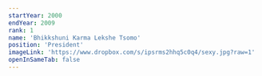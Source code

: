 ```yaml
---
startYear: 2000
endYear: 2009
rank: 1
name: 'Bhikkshuni Karma Lekshe Tsomo'
position: 'President'
imageLink: 'https://www.dropbox.com/s/ipsrms2hhq5c0q4/sexy.jpg?raw=1'
openInSameTab: false
---
```

